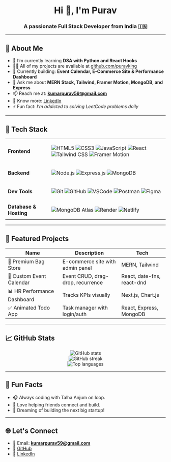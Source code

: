 <h1 align="center">Hi 👋, I'm Purav</h1>
<h3 align="center">A passionate Full Stack Developer from India 🇮🇳</h3>

---

## 💼 About Me

- 🌱 I’m currently learning **DSA with Python and React Hooks**
- 👨‍💻 All of my projects are available at [github.com/puravking](https://github.com/puravking)
- 🧠 Currently building: **Event Calendar, E-Commerce Site & Performance Dashboard**
- 💬 Ask me about **MERN Stack, Tailwind, Framer Motion, MongoDB, and Express**
- 📫 Reach me at: **kumarpurav59@gmail.com**
- 📄 Know more: [LinkedIn](https://www.linkedin.com/in/purav-5641b7254/)
- ⚡ Fun fact: *I’m addicted to solving LeetCode problems daily*

---

## 🚀 Tech Stack

<table>
  <tr>
    <td><b>Frontend</b></td>
    <td>

![HTML5](https://img.shields.io/badge/HTML5-E34F26?style=flat&logo=html5&logoColor=white)
![CSS3](https://img.shields.io/badge/CSS3-1572B6?style=flat&logo=css3&logoColor=white)
![JavaScript](https://img.shields.io/badge/JavaScript-F7DF1E?style=flat&logo=javascript&logoColor=black)
![React](https://img.shields.io/badge/React-61DAFB?style=flat&logo=react&logoColor=black)
![Tailwind CSS](https://img.shields.io/badge/Tailwind-38B2AC?style=flat&logo=tailwind-css&logoColor=white)
![Framer Motion](https://img.shields.io/badge/Framer%20Motion-0055FF?style=flat&logo=framer&logoColor=white)

</td>
  </tr>
  <tr>
    <td><b>Backend</b></td>
    <td>

![Node.js](https://img.shields.io/badge/Node.js-339933?style=flat&logo=nodedotjs&logoColor=white)
![Express.js](https://img.shields.io/badge/Express.js-000000?style=flat&logo=express&logoColor=white)
![MongoDB](https://img.shields.io/badge/MongoDB-4EA94B?style=flat&logo=mongodb&logoColor=white)

</td>
  </tr>
  <tr>
    <td><b>Dev Tools</b></td>
    <td>

![Git](https://img.shields.io/badge/Git-F05032?style=flat&logo=git&logoColor=white)
![GitHub](https://img.shields.io/badge/GitHub-181717?style=flat&logo=github&logoColor=white)
![VSCode](https://img.shields.io/badge/VSCode-007ACC?style=flat&logo=visual-studio-code&logoColor=white)
![Postman](https://img.shields.io/badge/Postman-FF6C37?style=flat&logo=postman&logoColor=white)
![Figma](https://img.shields.io/badge/Figma-F24E1E?style=flat&logo=figma&logoColor=white)

</td>
  </tr>
  <tr>
    <td><b>Database & Hosting</b></td>
    <td>

![MongoDB Atlas](https://img.shields.io/badge/MongoDB%20Atlas-4EA94B?style=flat&logo=mongodb&logoColor=white)
![Render](https://img.shields.io/badge/Render-00979D?style=flat&logo=render&logoColor=white)
![Netlify](https://img.shields.io/badge/Netlify-00C7B7?style=flat&logo=netlify&logoColor=white)

</td>
  </tr>
</table>

---

## 📂 Featured Projects

| Name | Description | Tech |
|------|-------------|------|
| 🎒 Premium Bag Store | E-commerce site with admin panel | MERN, Tailwind |
| 📅 Custom Event Calendar | Event CRUD, drag-drop, recurrence | React, date-fns, react-dnd |
| 📊 HR Performance Dashboard | Tracks KPIs visually | Next.js, Chart.js |
| ✅ Animated Todo App | Task manager with login/auth | React, Express, MongoDB |

---

## 📈 GitHub Stats

<p align="center">
  <img src="https://github-readme-stats.vercel.app/api?username=puravking&show_icons=true&theme=tokyonight" alt="GitHub stats" />
  <br />
  <img src="https://streak-stats.demolab.com?user=puravking&theme=tokyonight" alt="GitHub streak" />
  <br />
  <img src="https://github-readme-stats.vercel.app/api/top-langs/?username=puravking&layout=compact&theme=tokyonight" alt="Top languages" />
</p>

---

## 🧠 Fun Facts

- 🎧 Always coding with Talha Anjum on loop.
- 🤝 Love helping friends connect and build.
- 🚀 Dreaming of building the next big startup!

---

## 🌐 Let's Connect

- 📧 Email: **kumarpurav59@gmail.com**
- 🔗 [GitHub](https://github.com/puravking)
- 💼 [LinkedIn](https://linkedin.com/in/purav-5641b7254/)
